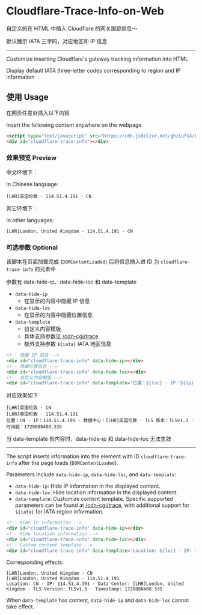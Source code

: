 # Cloudflare-Trace-Info-on-Web

自定义的在 HTML 中插入 Cloudflare 的网关跟踪信息～

默认展示 IATA 三字码，对应地区和 IP 信息

---

Customize inserting Cloudflare's gateway tracking information into HTML

Display default IATA three-letter codes corresponding to region and IP information

## 使用 Usage

在网页任意处插入以下内容

Insert the following content anywhere on the webpage

```html
<script type="text/javascript" src="https://cdn.jsdelivr.net/gh/LufsX/Cloudflare-Trace-Info-on-Web/cftiw.min.js"></script>
<div id="cloudflare-trace-info"></div>
```

### 效果预览 Preview

中文环境下：

In Chinese language:

```plaintext
[LHR]英国伦敦 · 114.51.4.191 · CN
```

其它环境下：

In other languages:

```plaintext
[LHR]London, United Kingdom · 114.51.4.191 · CN
```

### 可选参数 Optional

该脚本在页面加载完成 (`DOMContentLoaded`) 后将信息插入进 ID 为 `cloudflare-trace-info` 的元素中

参数有 data-hide-ip、data-hide-loc 和 data-template

- `data-hide-ip`
  - 在显示的内容中隐藏 IP 信息
- `data-hide-loc`
  - 在显示的内容中隐藏位置信息
- `data-template`
  - 自定义内容模版
  - 具体支持参数见 [/cdn-cgi/trace](https://www.cloudflare.com/cdn-cgi/trace)
  - 额外支持参数 `${iata}` IATA 地区信息

```html
<!-- 隐藏 IP 信息 -->
<div id="cloudflare-trace-info" data-hide-ip></div>
<!-- 隐藏位置信息 -->
<div id="cloudflare-trace-info" data-hide-loc></div>
<!-- 自定义内容模版 -->
<div id="cloudflare-trace-info" data-template="位置：${loc} · IP：${ip} · 数据中心：[${colo}]${iata} · TLS 版本：${tls} · 时间戳：${ts}"></div>
```

对应效果如下

```
[LHR]英国伦敦 · CN
[LHR]英国伦敦 · 114.51.4.191
位置：CN · IP：114.51.4.191 · 数据中心：[LHR]英国伦敦 · TLS 版本：TLSv1.3 · 时间戳：1720888408.335
```

当 data-template 有内容时，data-hide-ip 和 data-hide-loc 无法生效

---

The script inserts information into the element with ID `cloudflare-trace-info` after the page loads (`DOMContentLoaded`).

Parameters include `data-hide-ip`, `data-hide-loc`, and `data-template`:

- `data-hide-ip`: Hide IP information in the displayed content.
- `data-hide-loc`: Hide location information in the displayed content.
- `data-template`: Customize content template. Specific supported parameters can be found at [/cdn-cgi/trace](https://www.cloudflare.com/cdn-cgi/trace), with additional support for `${iata}` for IATA region information.

```html
<!-- Hide IP information -->
<div id="cloudflare-trace-info" data-hide-ip></div>
<!-- Hide location information -->
<div id="cloudflare-trace-info" data-hide-loc></div>
<!-- Custom content template -->
<div id="cloudflare-trace-info" data-template="Location: ${loc} · IP: ${ip} · Data Center: [${colo}]${iata} · TLS Version: ${tls} · Timestamp: ${ts}"></div>
```

Corresponding effects:

```
[LHR]London, United Kingdom · CN
[LHR]London, United Kingdom · 114.51.4.191
Location: CN · IP: 114.51.4.191 · Data Center: [LHR]London, United Kingdom · TLS Version: TLSv1.3 · Timestamp: 1720888408.335
```

When `data-template` has content, `data-hide-ip` and `data-hide-loc` cannot take effect.
